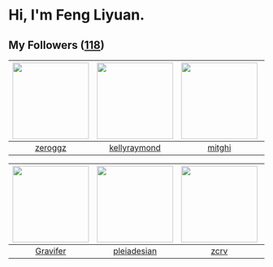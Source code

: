 # Hi, I'm Feng Liyuan.

## My Followers ([118](https://github.com/SunRunAway?tab=followers))

| <img src="https://avatars.githubusercontent.com/u/55519398?v=4" width="150" height="150" /> | <img src="https://avatars.githubusercontent.com/u/58126365?v=4" width="150" height="150" /> | <img src="https://avatars.githubusercontent.com/u/55898975?v=4" width="150" height="150" /> | <img src="https://avatars.githubusercontent.com/u/88874211?v=4" width="150" height="150" /> |
| :-----------------------------------------------------------------------------------------: | :-----------------------------------------------------------------------------------------: | :-----------------------------------------------------------------------------------------: | :-----------------------------------------------------------------------------------------: |
|                            [zeroggz](https://github.com/zeroggz)                            |                       [kellyraymond](https://github.com/kellyraymond)                       |                             [mitghi](https://github.com/mitghi)                             |                          [xxxkangle](https://github.com/xxxkangle)                          |

| <img src="https://avatars.githubusercontent.com/u/44160838?v=4" width="150" height="150" /> | <img src="https://avatars.githubusercontent.com/u/46620760?v=4" width="150" height="150" /> | <img src="https://avatars.githubusercontent.com/u/119645983?v=4" width="150" height="150" /> | <img src="https://avatars.githubusercontent.com/u/83270523?v=4" width="150" height="150" /> |
| :-----------------------------------------------------------------------------------------: | :-----------------------------------------------------------------------------------------: | :------------------------------------------------------------------------------------------: | :-----------------------------------------------------------------------------------------: |
|                           [Gravifer](https://github.com/Gravifer)                           |                        [pleiadesian](https://github.com/pleiadesian)                        |                                [zcrv](https://github.com/zcrv)                               |                    [cherryhanminmin](https://github.com/cherryhanminmin)                    |
